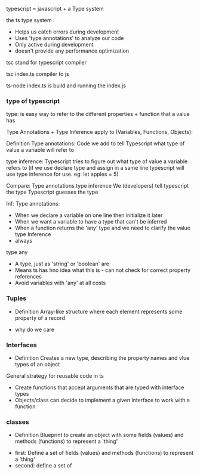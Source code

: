 typescript = javascript + a Type system

the ts type system :

- Helps us catch errors during development
- Uses 'type annotations' to analyze our code
- Only active during development
- doesn't provide any performance optimization

tsc stand for typescript compiler

tsc index.ts compiler to js

ts-node index.ts is build and running the index.js

### type of typescript

type: is easy way to refer to the different properties + function that a value has

Type Annotations + Type Inference apply to (Variables, Functions, Objects):

Definition
Type annotations: Code we add to tell Typescript what type of value a variable will refer to

type inference: Typescript tries to figure out what type of value a variable refers to (if we use declare type and assign in a same line typescript will use type inference for use. eg: let apples = 5)

Compare:
Type annotations                                                            type inference
We (developers) tell typescript the type                                    Typescript guesses the type

Inf: 
Type annotations: 
+ When we declare a variable on one line then initialize it later
+ When we want a variable to have a type that can't be inferred
+ When a function returns the 'any' type and we need to clarify the value
type Inference
+ always

type any
- A type, just as 'string' or 'boolean' are
- Means ts has hno idea what this is - can not check for correct property references
- Avoid variables with 'any' at all costs

### Tuples
- Definition
Array-like structure where each element represents some property of a record

- why do we care

### Interfaces
- Definition
Creates a new type, describing the property names and vlue types of an object

General strategy for reusable code in ts
+ Create functions that accept arguments that are typed with interface types
+ Objects/class can decide to implement a given interface to work with a function

### classes
- Definition
Blueprint to create an object with some fields (values) and methods (functions) to represent a 'thing'
+ first: Define a set of fields (values) and methods (functions) to represent a 'thing'
+ second: define a set of 

